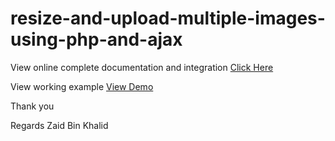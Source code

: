 # resize-and-upload-multiple-images-using-php-and-ajax

View online complete documentation and integration <a href="https://learncodeweb.com/web-development/resize-and-upload-multiple-images-using-php-and-ajax/">Click Here</a>

View working example <a href="https://learncodeweb.com/demo/web-development/resize-and-upload-multiple-images-using-php-and-ajax/">View Demo</a>

Thank you

Regards Zaid Bin Khalid
